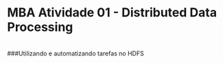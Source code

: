 # MBA Atividade 01 - Distributed Data Processing 
<br/>
###Utilizando e automatizando tarefas no HDFS 

